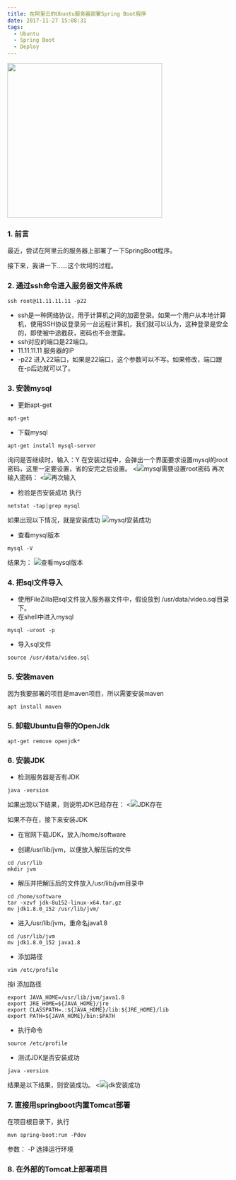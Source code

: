 ```yaml
---
title: 在阿里云的Ubuntu服务器部署Spring Boot程序
date: 2017-11-27 15:08:31
tags:
  - Ubuntu
  - Spring Boot
  - Deploy
---
```


<img src="/assets/postLog/serverDeploySpringbootLog.jpeg" width="350px" height="350px">

### 1. 前言

最近，尝试在阿里云的服务器上部署了一下SpringBoot程序。

接下来，我讲一下......这个坎坷的过程。
<!-- more -->

### 2. 通过ssh命令进入服务器文件系统

```
ssh root@11.11.11.11 -p22
```
* ssh是一种网络协议，用于计算机之间的加密登录。如果一个用户从本地计算机，使用SSH协议登录另一台远程计算机，我们就可以认为，这种登录是安全的，即使被中途截获，密码也不会泄露。
* ssh对应的端口是22端口。
* 11.11.11.11 服务器的IP
* -p22        进入22端口，如果是22端口，这个参数可以不写。如果修改，端口跟在-p后边就可以了。

### 3. 安装mysql

* 更新apt-get
```
apt-get
```

* 下载mysql
```
apt-get install mysql-server
```
询问是否继续时，输入：Y
在安装过程中，会弹出一个界面要求设置mysql的root密码，这里一定要设置，省的安完之后设置。
<![mysql需要设置root密码](/assets/postImg/mysql_password.png)
再次输入密码：
<![再次输入](/assets/postImg/linux_mysql_password_set.png)

* 检验是否安装成功
执行
```
netstat -tap|grep mysql
```
如果出现以下情况，就是安装成功
![mysql安装成功](/assets/postImg/linux_mysql_success.jpg)

* 查看mysql版本
```
mysql -V
```
结果为：
![查看mysql版本](/assets/postImg/linux_mysql_version.jpg)

### 4. 把sql文件导入
* 使用FileZilla把sql文件放入服务器文件中，假设放到 /usr/data/video.sql目录下。
* 在shell中进入mysql
```
mysql -uroot -p
```
* 导入sql文件
```
source /usr/data/video.sql
```

### 5. 安装maven

因为我要部署的项目是maven项目，所以需要安装maven
```
apt install maven
```

### 5. 卸载Ubuntu自带的OpenJdk
```
apt-get remove openjdk*
```

### 6. 安装JDK

* 检测服务器是否有JDK
```
java -version
```
如果出现以下结果，则说明JDK已经存在：
<![JDK存在](/assets/postImg/linux_jdk_success.jpg)

如果不存在，接下来安装JDK
* 在官网下载JDK，放入/home/software

* 创建/usr/lib/jvm，以便放入解压后的文件
```
cd /usr/lib
mkdir jvm
```

* 解压并把解压后的文件放入/usr/lib/jvm目录中
```
cd /home/software
tar -xzvf jdk-8u152-linux-x64.tar.gz
mv jdk1.8.0_152 /usr/lib/jvm/
```

* 进入/usr/lib/jvm，重命名java1.8
```
cd /usr/lib/jvm
mv jdk1.8.0_152 java1.8
```

* 添加路径
```
vim /etc/profile
```
按i
添加路径
```
export JAVA_HOME=/usr/lib/jvm/java1.8
export JRE_HOME=${JAVA_HOME}/jre
export CLASSPATH=.:${JAVA_HOME}/lib:${JRE_HOME}/lib
export PATH=${JAVA_HOME}/bin:$PATH
```

* 执行命令
```
source /etc/profile
```

* 测试JDK是否安装成功
```
java -version
```
结果是以下结果，则安装成功。
<![jdk安装成功](/assets/postImg/linux_jdk_success.png)

### 7. 直接用springboot内置Tomcat部署
在项目根目录下，执行
```
mvn spring-boot:run -Pdev
```
参数： -P 选择运行环境

### 8. 在外部的Tomcat上部署项目
